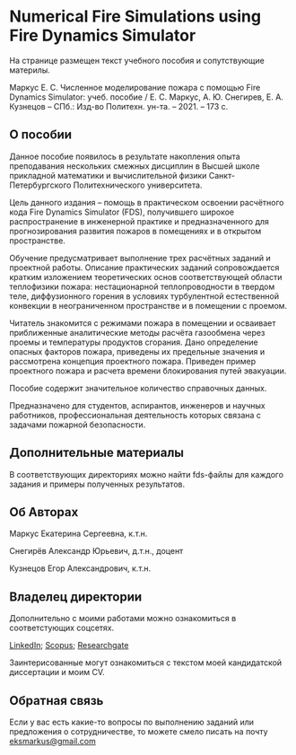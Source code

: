 # Numerical Fire Simulations using Fire Dynamics Simulator
На странице размещен текст учебного пособия и сопутствующие материлы.

Маркус Е. С. Численное моделирование пожара с помощью Fire Dynamics Simulator: учеб. пособие / Е. С. Маркус, А. Ю. Снегирев, Е. А. Кузнецов – СПб.: Изд-во Политехн. ун-та. – 2021. – 173 с.

## О пособии

Данное пособие появилось в результате накопления опыта преподавания нескольких смежных дисциплин в Высшей школе прикладной математики и вычислительной физики Санкт-Петербургского Политехнического университета.

Цель данного издания – помощь в практическом освоении расчётного кода Fire Dynamics Simulator (FDS), получившего широкое распространение в инженерной практике и предназначенного для прогнозирования развития пожаров в помещениях и в открытом пространстве. 

Обучение предусматривает выполнение трех расчётных заданий и проектной работы. Описание практических заданий сопровождается кратким изложением теоретических основ соответствующей области теплофизики пожара: нестационарной теплопроводности в твердом теле, диффузионного горения в условиях турбулентной естественной конвекции в неограниченном пространстве и в помещении с проемом.

Читатель знакомится с режимами пожара в помещении и осваивает приближенные аналитические методы расчёта газообмена через проемы и температуры продуктов сгорания. Дано определение опасных факторов пожара, приведены их предельные значения и рассмотрена концепция проектного пожара. Приведен пример проектного пожара и расчета времени блокирования путей эвакуации. 

Пособие содержит значительное количество справочных данных.

Предназначено для студентов, аспирантов, инженеров и научных работников, профессиональная деятельность которых связана с задачами пожарной безопасности.

## Дополнительные материалы

В соответствующих директориях можно найти fds-файлы для каждого задания и примеры полученных результатов. 

## Об Авторах

Маркус Екатерина Сергеевна, к.т.н.

Снегирёв Александр Юрьевич, д.т.н., доцент

Кузнецов Егор Александрович, к.т.н.


## Владелец директории

Дополнительно с моими работами можно ознакомиться в соответстующих соцсетях. 

[LinkedIn](https://www.linkedin.com/in/ekaterina-markus-b773769a/); 
[Scopus](https://www.scopus.com/authid/detail.uri?authorId=57195585949); 
[Researchgate](https://www.researchgate.net/profile/Ekaterina-Markus)

Заинтерисованные могут ознакомиться с текстом моей кандидатской диссертации и моим CV.

## Обратная связь

Если у вас есть какие-то вопросы по выполнению заданий или предложения о сотрудничестве, то можете смело писать на почту eksmarkus@gmail.com
